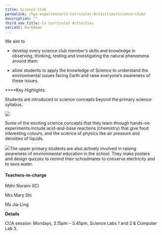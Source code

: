 ```yaml
---
title: Science Club
permalink: /hgs-experience/Co-Curricular-Activities/science-club/
description: ""
third_nav_title: Co Curricular Activities
variant: markdown
---
```

We aim to

*   develop every science club member’s skills and knowledge in observing, thinking, testing and investigating the natural phenomena around them
    
*   allow students to apply the knowledge of Science to understand the environmental issues facing Earth and raise everyone’s awareness of these issues.
    
****Key Highlights

Students are introduced to science concepts beyond the primary science syllabus.

![](https://lh6.googleusercontent.com/kr1_uj5IUR_-x_H1W4csQ31e3uHKY777giF1zjMGJH38Z4m0APBjh3qCGLAoKnwWP4ms_F366mNM2uiMBdRkQE3QZgu7wvg5dszk3nrFf1VJBky7LfCWSVYk5gujHArcnFROyv_6fxN5-vTyXX0AYA)

Some of the exciting science concepts that they learn through hands-on experiments include acid-and-base reactions (chemistry) that give food interesting colours, and the science of physics like air pressure and densities of liquids.

![](https://lh3.googleusercontent.com/BVlOE9VIhuJfGxaWTtIpPmyR-jry3LAJhYpWUlUJWpW9DquEh21JAnnCD4cVHaXM8i2oN6Y9RxZkbt4lSZuZUn_RuvpW1aBcnatPf7RumA2JIxTvACez4phMsy4W1ubYyUk4gxU0sJO_ig91ipkISg)The upper primary students are also actively involved in raising awareness of environmental education in the school. They make posters and design quizzes to remind their schoolmates to conserve electricity and to save water.

#### Teachers-in-charge

Mdm Noraini (IC)

Mrs Mary Shi

Ms Jia-Ling 

**Details**

CCA session: Mondays, 2.15pm – 3.45pm, Science Labs 1 and 2 & Computer Lab 3.